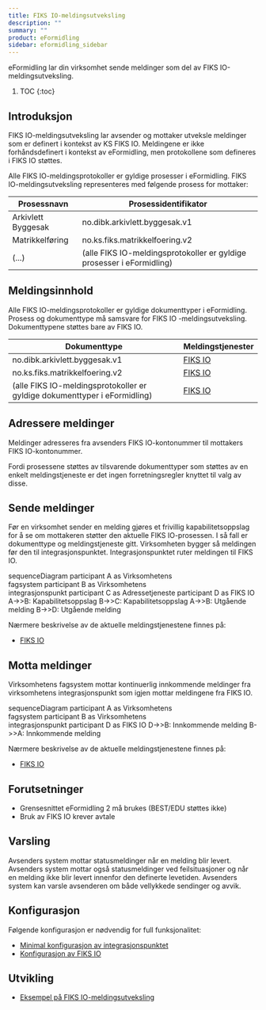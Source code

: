 ```yaml
---
title: FIKS IO-meldingsutveksling
description: ""
summary: ""
product: eFormidling
sidebar: eformidling_sidebar
---
```


eFormidling lar din virksomhet sende meldinger som del av FIKS IO-meldingsutveksling.

1. TOC
{:toc}

## Introduksjon

FIKS IO-meldingsutveksling lar avsender og mottaker utveksle meldinger som er definert i kontekst av KS FIKS IO.
Meldingene er ikke forhåndsdefinert i kontekst av eFormidling, men protokollene som defineres i FIKS IO støttes.

Alle FIKS IO-meldingsprotokoller er gyldige prosesser i eFormidling. FIKS IO-meldingsutveksling representeres med
følgende prosess for mottaker:

| **Prosessnavn**            | **Prosessidentifikator**                                              |
| -------------------------- | --------------------------------------------------------------------- |
| Arkivlett Byggesak         | no.dibk.arkivlett.byggesak.v1                                         |
| Matrikkelføring            | no.ks.fiks.matrikkelfoering.v2                                        |
| (...)                      | (alle FIKS IO-meldingsprotokoller er gyldige prosesser i eFormidling) |

## Meldingsinnhold

Alle FIKS IO-meldingsprotokoller er gyldige dokumenttyper i eFormidling. Prosess og dokumenttype må samsvare for FIKS IO
-meldingsutveksling. Dokumenttypene støttes bare av FIKS IO.

| **Dokumenttype**                                                          | **Meldingstjenester**                                |
| ------------------------------------------------------------------------- | ---------------------------------------------------- |
| no.dibk.arkivlett.byggesak.v1                                             | [FIKS IO](../Utvikling/Meldingstjenester/ks_fiks_io) |
| no.ks.fiks.matrikkelfoering.v2                                            | [FIKS IO](../Utvikling/Meldingstjenester/ks_fiks_io) |
| (alle FIKS IO-meldingsprotokoller er gyldige dokumenttyper i eFormidling) | [FIKS IO](../Utvikling/Meldingstjenester/ks_fiks_io) |

## Adressere meldinger

Meldinger adresseres fra avsenders FIKS IO-kontonummer til mottakers FIKS IO-kontonummer.

Fordi prosessene støttes av tilsvarende dokumenttyper som støttes av en enkelt meldingstjeneste er det ingen
forretningsregler knyttet til valg av disse.

## Sende meldinger

Før en virksomhet sender en melding gjøres et frivillig kapabilitetsoppslag for å se om mottakeren støtter den aktuelle
FIKS IO-prosessen. I så fall er dokumenttype og meldingstjeneste gitt. Virksomheten bygger så meldingen før den 
til integrasjonspunktet. Integrasjonspunktet ruter meldingen til FIKS IO.

<div class="mermaid">
sequenceDiagram
participant A as Virksomhetens<br>fagsystem
participant B as Virksomhetens<br>integrasjonspunkt
participant C as Adressetjeneste
participant D as FIKS IO
A->>B: Kapabilitetsoppslag
B->>C: Kapabilitetsoppslag
A->>B: Utgående melding
B->>D: Utgående melding
</div>

Nærmere beskrivelse av de aktuelle meldingstjenestene finnes på:
- [FIKS IO](../Utvikling/Meldingstjenester/ks_fiks_io)

## Motta meldinger

Virksomhetens fagsystem mottar kontinuerlig innkommende meldinger fra virksomhetens integrasjonspunkt som igjen mottar
meldingene fra FIKS IO.

<div class="mermaid">
sequenceDiagram
participant A as Virksomhetens<br>fagsystem
participant B as Virksomhetens<br>integrasjonspunkt
participant D as FIKS IO
D->>B: Innkommende melding
B->>A: Innkommende melding
</div>

Nærmere beskrivelse av de aktuelle meldingstjenestene finnes på:
- [FIKS IO](../Utvikling/Meldingstjenester/ks_fiks_io)

## Forutsetninger

- Grensesnittet eFormidling 2 må brukes (BEST/EDU støttes ikke)
- Bruk av FIKS IO krever avtale

## Varsling

Avsenders system mottar statusmeldinger når en melding blir levert. Avsenders system mottar også statusmeldinger ved
feilsituasjoner og når en melding ikke blir levert innenfor den definerte levetiden. Avsenders system kan varsle
avsenderen om både vellykkede sendinger og avvik.

## Konfigurasjon

Følgende konfigurasjon er nødvendig for full funksjonalitet:

- [Minimal konfigurasjon av integrasjonspunktet](../Konfigurasjon/minimal)
- [Konfigurasjon av FIKS IO](../Konfigurasjon/fiks_io)

## Utvikling

- [Eksempel på FIKS IO-meldingsutveksling](../Utvikling/Eksempel/fiks_io)
